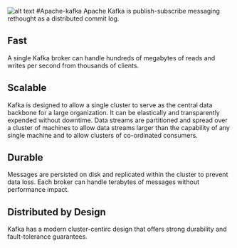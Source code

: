 ![alt text](https://foflo.github.io/images/kafka-logo-wide.png "Apache Kafka")
#Apache-kafka
Apache Kafka is publish-subscribe messaging rethought as a distributed commit log.

## Fast
A single Kafka broker can handle hundreds of megabytes of reads and writes per second from thousands of clients.

## Scalable
Kafka is designed to allow a single cluster to serve as the central data backbone for a large organization.
It can be elastically and transparently expended without downtime. 
Data streams are partitioned and spread over a cluster of machines to allow data streams larger than the capability of any single machine and to allow clusters of co-ordinated consumers.

## Durable
Messages are persisted on disk and replicated within the cluster to prevent data loss. Each broker can handle terabytes of messages without performance impact.

## Distributed by Design
Kafka has a modern cluster-centirc design that offers strong durability and fault-tolerance guarantees.
